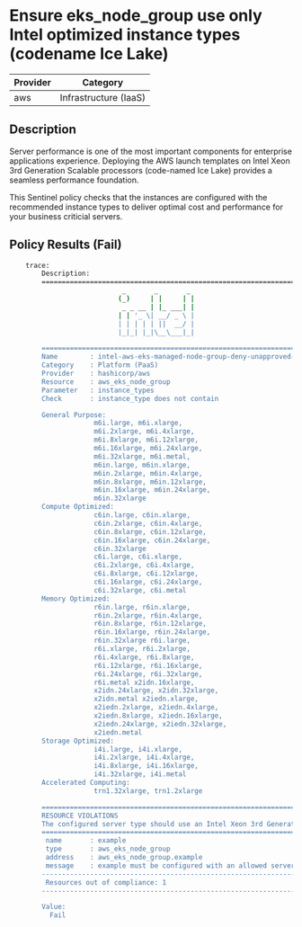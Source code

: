 # Ensure eks_node_group use only Intel optimized instance types (codename Ice Lake)

| Provider            | Category                 |
|---------------------|--------------------------|
| aws                 | Infrastructure (IaaS)    |

## Description

Server performance is one of the most important components for enterprise applications experience. Deploying the AWS launch templates on Intel Xeon 3rd Generation Scalable processors (code-named Ice Lake) provides a seamless performance foundation.

This Sentinel policy checks that the instances are configured with the recommended instance types to deliver optimal cost and performance for your business criticial servers.

## Policy Results (Fail)

```bash
    trace:
        Description:
        ========================================================================
                            _       _       _
                           (_)     | |     | |
                            _ _ __ | |_ ___| |
                           | | '_ \| __/ _ \ |
                           | | | | | ||  __/ |
                           |_|_| |_|\__\___|_|

        ========================================================================
        Name        : intel-aws-eks-managed-node-group-deny-unapproved-instance-types.sentinel
        Category    : Platform (PaaS)
        Provider    : hashicorp/aws
        Resource    : aws_eks_node_group
        Parameter   : instance_types
        Check       : instance_type does not contain

        General Purpose:
                     m6i.large, m6i.xlarge,
                     m6i.2xlarge, m6i.4xlarge,
                     m6i.8xlarge, m6i.12xlarge,
                     m6i.16xlarge, m6i.24xlarge,
                     m6i.32xlarge, m6i.metal,
                     m6in.large, m6in.xlarge,
                     m6in.2xlarge, m6in.4xlarge,
                     m6in.8xlarge, m6in.12xlarge,
                     m6in.16xlarge, m6in.24xlarge,
                     m6in.32xlarge
        Compute Optimized:
                     c6in.large, c6in.xlarge,
                     c6in.2xlarge, c6in.4xlarge,
                     c6in.8xlarge, c6in.12xlarge,
                     c6in.16xlarge, c6in.24xlarge,
                     c6in.32xlarge
                     c6i.large, c6i.xlarge,
                     c6i.2xlarge, c6i.4xlarge,
                     c6i.8xlarge, c6i.12xlarge,
                     c6i.16xlarge, c6i.24xlarge,
                     c6i.32xlarge, c6i.metal
        Memory Optimized:
                     r6in.large, r6in.xlarge,
                     r6in.2xlarge, r6in.4xlarge,
                     r6in.8xlarge, r6in.12xlarge,
                     r6in.16xlarge, r6in.24xlarge,
                     r6in.32xlarge r6i.large,
                     r6i.xlarge, r6i.2xlarge,
                     r6i.4xlarge, r6i.8xlarge,
                     r6i.12xlarge, r6i.16xlarge,
                     r6i.24xlarge, r6i.32xlarge,
                     r6i.metal x2idn.16xlarge,
                     x2idn.24xlarge, x2idn.32xlarge,
                     x2idn.metal x2iedn.xlarge,
                     x2iedn.2xlarge, x2iedn.4xlarge,
                     x2iedn.8xlarge, x2iedn.16xlarge,
                     x2iedn.24xlarge, x2iedn.32xlarge,
                     x2iedn.metal
        Storage Optimized:
                     i4i.large, i4i.xlarge,
                     i4i.2xlarge, i4i.4xlarge,
                     i4i.8xlarge, i4i.16xlarge,
                     i4i.32xlarge, i4i.metal
        Accelerated Computing:
                     trn1.32xlarge, trn1.2xlarge

        ========================================================================
        RESOURCE VIOLATIONS
        The configured server type should use an Intel Xeon 3rd Generation Scalable processor (code-named Ice Lake)
        ========================================================================
         name       : example
         type       : aws_eks_node_group
         address    : aws_eks_node_group.example
         message    : example must be configured with an allowed server type.
        ------------------------------------------------------------------------
         Resources out of compliance: 1
        ------------------------------------------------------------------------

        Value:
          Fail
```

